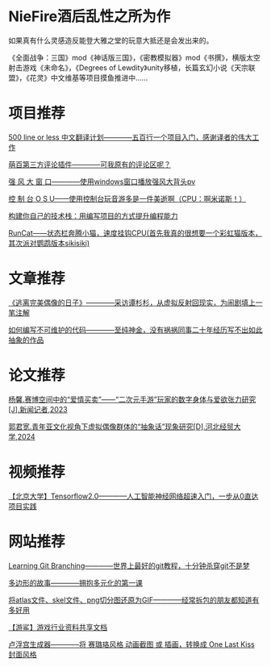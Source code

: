 # NieFire酒后乱性之所为作

如果真有什么灵感造反能登大雅之堂的玩意大抵还是会发出来的。

《全面战争：三国》mod《神话版三国》，《密教模拟器》mod《书撰》，横版太空射击游戏《未命名》，《Degrees of Lewdity》unity移植，长篇玄幻小说《天宗联盟》，《花灵》中文维基等项目摸鱼推进中……

# 项目推荐

[500 line or less 中文翻译计划————五百行一个项目入门，感谢译者的伟大工作](https://github.com/HT524/500LineorLess_CN)

[萌百第三方评论插件————可我原有的评论区呢？](https://github.com/AzumWatson/moegirl-comment)

[强 风 大 窗 口————使用windows窗口播放强风大背头pv](https://github.com/SunnyDesignor/PowerfulWindSlickedBackHairCS-LX_Improve)

[控 制 台 O S U——使用控制台玩音游多是一件美逝啊（CPU：啊米诺斯！）](https://github.com/telecomadm1145/cmania)

[构建你自己的技术栈：用编写项目的方式提升编程能力](https://github.com/codecrafters-io/build-your-own-x)

[RunCat——状态栏奔腾小猫，速度挂钩CPU(首先我真的很想要一个彩虹猫版本，其次派对鹦鹉版本sikisiki)](https://github.com/Kyome22/RunCat_for_windows)

# 文章推荐

[《逃离完美偶像的日子》————采访谭杉杉，从虚拟反射回现实，为闹剧填上一笔注解](http://zqb.cyol.com/html/2023-11/01/nw.D110000zgqnb_20231101_1-06.htm)

[如何编写不可维护的代码————至纯神金，没有祸祸同事二十年经历写不出如此抽象的作品](https://github.com/Droogans/unmaintainable-code)

# 论文推荐

[杨馨.赛博空间中的“爱情买卖”——“二次元手游”玩家的数字身体与爱欲张力研究[J].新闻记者,2023](https://kns.cnki.net/kcms2/article/abstract?v=kuqSYziLCIF-u7jSmSxDWMMv1ladWSzb4Qvz3p_E2wSOyVtB9BBsFTuG_kMQ4c09nFPFcfs3tq10nuNI62INReQ8w7JX_MIVqRtLemsFEF7y1wBpbxlWuyN4MgXUf9157-iilVsbEhY=&uniplatform=NZKPT&flag=copy)

[郭君宽.青年亚文化视角下虚拟偶像群体的“抽象话”现象研究[D].河北经贸大学,2024](https://kns.cnki.net/kcms2/article/abstract?v=hFA5SNLyt3jwQoZ7Hf_DldYNj-tNscznJa0EjFneK_Xn0hmYBiGBIyuHjT7SPQOG76Ky8O4dTC6dPh8iNHvzCN_yeATh4et3OkcL4zkplnJzmo2PPfuDxgedrHcY1rBnjRMeETFNgeoZRC2l36C30s3Jlf_peET0cPkb1sGvszw=&uniplatform=NZKPT)

# 视频推荐

[【北京大学】Tensorflow2.0————人工智能神经网络超速入门，一步从0直达项目实践](https://www.bilibili.com/video/BV1B7411L7Qt/?spm_id_from=333.337.search-card.all.click&vd_source=708931444aa1fe851df9ebe6c9f38fcb)

# 网站推荐

[Learning Git Branching————世界上最好的git教程，十分钟杀穿git不是梦](https://learngitbranching.js.org/?locale=zh_CN)

[多边形的故事————拥抱多元化的第一课](http://ncase.me/polygons-zh/)

[将atlas文件、skel文件、png切分图还原为GIF————经常拆包的朋友都知道有多好用](https://naganeko.pages.dev/chibi-gif/)

[【游鲨】游戏行业资料共享文档](https://365.kdocs.cn/l/ct4bcS9xHD3K?R=L1MvOTQ=)

[卢浮宫生成器————将 赛璐珞风格 动画截图 或 插画，转换成 One Last Kiss 封面风格](https://lab.magiconch.com/one-last-image/)
